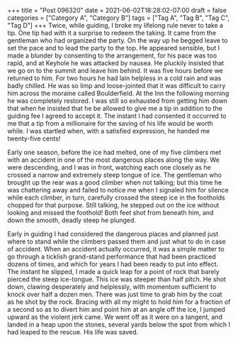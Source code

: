 +++
title = "Post 096320"
date = 2021-06-02T18:28:02-07:00
draft = false
categories = ["Category A", "Category B"]
tags = ["Tag A", "Tag B", "Tag C", "Tag D"]
+++
Twice, while guiding, I broke my lifelong rule never to take a tip. One tip had with it a surprise to redeem the taking. It came from the gentleman who had organized the party. On the way up he begged leave to set the pace and to lead the party to the top. He appeared sensible, but I made a blunder by consenting to the arrangement, for his pace was too rapid, and at Keyhole he was attacked by nausea. He pluckily insisted that we go on to the summit and leave him behind. It was five hours before we returned to him. For two hours he had lain helpless in a cold rain and was badly chilled. He was so limp and loose-jointed that it was difficult to carry him across the moraine called Boulderfield. At the Inn the following morning he was completely restored. I was still so exhausted from getting him down that when he insisted that he be allowed to give me a tip in addition to the guiding fee I agreed to accept it. The instant I had consented it occurred to me that a tip from a millionaire for the saving of his life would be worth while. I was startled when, with a satisfied expression, he handed me twenty-five cents!

Early one season, before the ice had melted, one of my five climbers met with an accident in one of the most dangerous places along the way. We were descending, and I was in front, watching each one closely as he crossed a narrow and extremely steep tongue of ice. The gentleman who brought up the rear was a good climber when not talking; but this time he was chattering away and failed to notice me when I signaled him for silence while each climber, in turn, carefully crossed the steep ice in the footholds chopped for that purpose. Still talking, he stepped out on the ice without looking and missed the foothold! Both feet shot from beneath him, and down the smooth, deadly steep he plunged.

Early in guiding I had considered the dangerous places and planned just where to stand while the climbers passed them and just what to do in case of accident. When an accident actually occurred, it was a simple matter to go through a ticklish grand-stand performance that had been practiced dozens of times, and which for years I had been ready to put into effect. The instant he slipped, I made a quick leap for a point of rock that barely pierced the steep ice-tongue. This ice was steeper than half pitch. He shot down, clawing desperately and helplessly, with momentum sufficient to knock over half a dozen men. There was just time to grab him by the coat as he shot by the rock. Bracing with all my might to hold him for a fraction of a second so as to divert him and point him at an angle off the ice, I jumped upward as the violent jerk came. We went off as it were on a tangent, and landed in a heap upon the stones, several yards below the spot from which I had leaped to the rescue. His life was saved.
